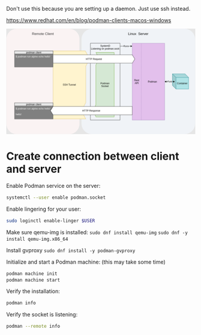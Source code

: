 Don't use this because you are setting up a daemon. Just use ssh instead. 

https://www.redhat.com/en/blog/podman-clients-macos-windows

![](../../images/Pasted%20image%2020241222034820.png)
# Create connection between client and server

Enable Podman service on the server:
```bash
systemctl --user enable podman.socket
```

Enable lingering for your user:
```bash
sudo loginctl enable-linger $USER
```

Make sure qemu-img is installed:
`sudo dnf install qemu-img`
`sudo dnf -y install qemu-img.x86_64`

Install gvproxy
`sudo dnf install -y podman-gvproxy`


Initialize and start a Podman machine: (this may take some time)
```bash
podman machine init
podman machine start
```

Verify the installation:
```bash
podman info
```

Verify the socket is listening: 
```bash
podman --remote info
```
